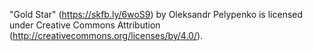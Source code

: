 "Gold Star" (https://skfb.ly/6woS9) by Oleksandr Pelypenko is licensed under Creative Commons Attribution (http://creativecommons.org/licenses/by/4.0/).